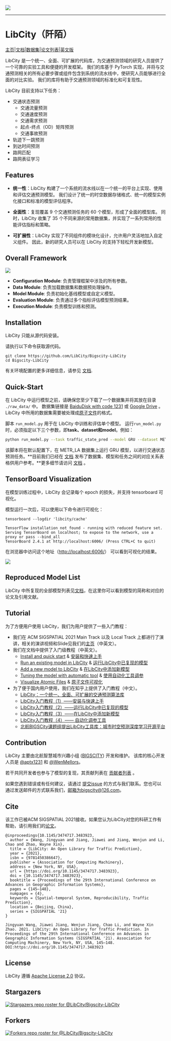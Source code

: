 ![](https://bigscity-libcity-docs.readthedocs.io/en/latest/_images/logo.png)

------

# LibCity（阡陌）

[主页](https://libcity.ai/)|[文档](https://bigscity-libcity-docs.readthedocs.io/zh_CN/latest/#)|[数据集](https://github.com/LibCity/Bigscity-LibCity-Datasets)|[论文列表](https://github.com/LibCity/Bigscity-LibCity-Paper)|[英文版](https://github.com/LibCity/Bigscity-LibCity/blob/master/readme.md)

LibCity 是一个统一、全面、可扩展的代码库，为交通预测领域的研究人员提供了一个可靠的实验工具和便捷的开发框架。 我们的库基于 PyTorch 实现，并将与交通预测相关的所有必要步骤或组件包含到系统的流水线中，使研究人员能够进行全面的对比实验。 我们的库将有助于交通预测领域的标准化和可复现性。

LibCity 目前支持以下任务：

* 交通状态预测
  * 交通流量预测
  * 交通速度预测
  * 交通需求预测
  * 起点-终点（OD）矩阵预测
  * 交通事故预测
* 轨迹下一跳预测
* 到达时间预测
* 路网匹配
* 路网表征学习

## Features

* **统一性**：LibCity 构建了一个系统的流水线以在一个统一的平台上实现、使用和评估交通预测模型。 我们设计了统一的时空数据存储格式、统一的模型实例化接口和标准的模型评估程序。

* **全面性**：复现覆盖 9 个交通预测任务的 60 个模型，形成了全面的模型库。 同时，LibCity 收集了 35 个不同来源的常用数据集，并实现了一系列常用的性能评估指标和策略。

* **可扩展性**：LibCity 实现了不同组件的模块化设计，允许用户灵活地加入自定义组件。 因此，新的研究人员可以在 LibCity 的支持下轻松开发新模型。

## Overall Framework

![](https://bigscity-libcity-docs.readthedocs.io/en/latest/_images/framework.png)

* **Configuration Module**: 负责管理框架中涉及的所有参数。
* **Data Module**: 负责加载数据集和数据预处理操作。
* **Model Module**: 负责初始化基线模型或自定义模型。
* **Evaluation Module**: 负责通过多个指标评估模型预测结果。
* **Execution Module**: 负责模型训练和预测。

## Installation

LibCity 只能从源代码安装。

请执行以下命令获取源代码。

```shell
git clone https://github.com/LibCity/Bigscity-LibCity
cd Bigscity-LibCity
```

有关环境配置的更多详细信息，请参见 [文档](https://bigscity-libcity-docs.readthedocs.io/zh_CN/latest/get_started/install.html).

## Quick-Start

在 LibCity 中运行模型之前，请确保您至少下载了一个数据集并将其放在目录 `./raw_data/` 中。 数据集链接是 [BaiduDisk with code 1231](https://pan.baidu.com/s/1qEfcXBO-QwZfiT0G3IYMpQ) 或 [Google Drive](https://drive.google.com/drive/folders/1g5v2Gq1tkOq8XO0HDCZ9nOTtRpB6-gPe?usp=sharing) 。LibCity 中所用的数据集需要被处理成[原子文件](https://bigscity-libcity-docs.readthedocs.io/zh_CN/latest/user_guide/data/atomic_files.html)的格式。

脚本 `run_model.py` 用于在 LibCity 中训练和评估单个模型。 运行`run_model.py`时，必须指定以下三个参数，即**task、dataset和model**。例如：

```sh
python run_model.py --task traffic_state_pred --model GRU --dataset METR_LA
```

该脚本将在默认配置下，在 METR_LA 数据集上运行 GRU 模型，以进行交通状态预测任务。**目前我们已经在 [文档](https://bigscity-libcity-docs.readthedocs.io/zh_CN/latest/user_guide/data/dataset_for_task.html) 发布了数据集、模型和任务之间的对应关系表格供用户参考。**更多细节请访问 [文档](https://bigscity-libcity-docs.readthedocs.io/zh_CN/latest/get_started/quick_start.html) 。

## TensorBoard Visualization

在模型训练过程中，LibCity 会记录每个 epoch 的损失，并支持 tensorboard 可视化。

模型运行一次后，可以使用以下命令进行可视化：

```shell
tensorboard --logdir 'libcity/cache'
```

```
TensorFlow installation not found - running with reduced feature set.
Serving TensorBoard on localhost; to expose to the network, use a proxy or pass --bind_all
TensorBoard 2.4.1 at http://localhost:6006/ (Press CTRL+C to quit)
```

在浏览器中访问这个地址（[http://localhost:6006/](http://localhost:6006/)） 可以看到可视化的结果。

![](https://bigscity-libcity-docs.readthedocs.io/en/latest/_images/tensorboard.png)

## Reproduced Model List

LibCity 中所复现的全部模型列表见[文档](https://bigscity-libcity-docs.readthedocs.io/zh_CN/latest/user_guide/model.html)，在这里你可以看到模型的简称和对应的论文及引用文献。

## Tutorial

为了方便用户使用 LibCity，我们为用户提供了一些入门教程：

- 我们在 ACM SIGSPATIAL 2021 Main Track 以及 Local Track 上都进行了演讲，相关的演讲视频和Slide见我们的[主页](https://libcity.ai/#/tutorial)（中英文）。
- 我们在文档中提供了入门级教程（中英文）。
  - [Install and quick start](https://bigscity-libcity-docs.readthedocs.io/en/latest/tutorial/install_quick_start.html)  & [安装和快速上手](https://bigscity-libcity-docs.readthedocs.io/zh_CN/latest/tutorial/install_quick_start.html)
  - [Run an existing model in LibCity](https://bigscity-libcity-docs.readthedocs.io/en/latest/tutorial/run_model.html) & [运行LibCity中已复现的模型](https://bigscity-libcity-docs.readthedocs.io/zh_CN/latest/tutorial/run_model.html)
  - [Add a new model to LibCity](https://bigscity-libcity-docs.readthedocs.io/en/latest/tutorial/add_model.html)  & [在LibCity中添加新模型](https://bigscity-libcity-docs.readthedocs.io/zh_CN/latest/tutorial/add_model.html)
  - [Tuning the model with automatic tool](https://bigscity-libcity-docs.readthedocs.io/en/latest/tutorial/hyper_tune.html) & [使用自动化工具调参](https://bigscity-libcity-docs.readthedocs.io/zh_CN/latest/tutorial/hyper_tune.html)
  - [Visualize Atomic Files](https://bigscity-libcity-docs.readthedocs.io/en/latest/tutorial/data_visualization.html) & [原子文件可视化](https://bigscity-libcity-docs.readthedocs.io/zh_CN/latest/tutorial/data_visualization.html)
- 为了便于国内用户使用，我们在知乎上提供了入门教程（中文）。
  - [LibCity：一个统一、全面、可扩展的交通预测算法库](https://zhuanlan.zhihu.com/p/401186930)
  - [LibCity入门教程（1）——安装与快速上手](https://zhuanlan.zhihu.com/p/400814990)
  - [LibCity入门教程（2）——运行LibCity中已复现的模型](https://zhuanlan.zhihu.com/p/400819354)
  - [LibCity入门教程（3）——在LibCity中添加新模型](https://zhuanlan.zhihu.com/p/400821482)
  - [LibCity入门教程（4）—— 自动化调参工具](https://zhuanlan.zhihu.com/p/401190615)
  - [北航BIGSCity课题组提出LibCity工具库：城市时空预测深度学习开源平台](https://zhuanlan.zhihu.com/p/436191860)

## Contribution

LibCity 主要由北航智慧城市兴趣小组 ([BIGSCITY](https://www.bigcity.ai/)) 开发和维护。 该库的核心开发人员是 [@aptx1231](https://github.com/aptx1231) 和 [@WenMellors](https://github.com/WenMellors)。

若干共同开发者也参与了模型的复现，其贡献列表在 [贡献者列表](./contribution_list.md) 。

如果您遇到错误或有任何建议，请通过 [提交issue](https://github.com/LibCity/Bigscity-LibCity/issues) 的方式与我们联系。您也可以通过发送邮件的方式联系我们，邮箱为bigscity@126.com。

## Cite

该工作已被ACM SIGSPATIAL 2021接收。如果您认为LibCity对您的科研工作有帮助，请引用我们的[论文](https://dl.acm.org/doi/10.1145/3474717.3483923)。

```
@inproceedings{10.1145/3474717.3483923,
  author = {Wang, Jingyuan and Jiang, Jiawei and Jiang, Wenjun and Li, Chao and Zhao, Wayne Xin},
  title = {LibCity: An Open Library for Traffic Prediction},
  year = {2021},
  isbn = {9781450386647},
  publisher = {Association for Computing Machinery},
  address = {New York, NY, USA},
  url = {https://doi.org/10.1145/3474717.3483923},
  doi = {10.1145/3474717.3483923},
  booktitle = {Proceedings of the 29th International Conference on Advances in Geographic Information Systems},
  pages = {145–148},
  numpages = {4},
  keywords = {Spatial-temporal System, Reproducibility, Traffic Prediction},
  location = {Beijing, China},
  series = {SIGSPATIAL '21}
}
```

```
Jingyuan Wang, Jiawei Jiang, Wenjun Jiang, Chao Li, and Wayne Xin Zhao. 2021. LibCity: An Open Library for Traffic Prediction. In Proceedings of the 29th International Conference on Advances in Geographic Information Systems (SIGSPATIAL '21). Association for Computing Machinery, New York, NY, USA, 145–148. DOI:https://doi.org/10.1145/3474717.3483923
```

## License

LibCity 遵循 [Apache License 2.0](https://github.com/LibCity/Bigscity-LibCity/blob/master/LICENSE.txt) 协议。

## Stargazers

[![Stargazers repo roster for @LibCity/Bigscity-LibCity](https://reporoster.com/stars/LibCity/Bigscity-LibCity)](https://github.com/LibCity/Bigscity-LibCity/stargazers)

## Forkers

[![Forkers repo roster for @LibCity/Bigscity-LibCity](https://reporoster.com/forks/LibCity/Bigscity-LibCity)](https://github.com/LibCity/Bigscity-LibCity/network/members)